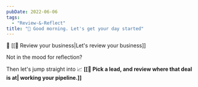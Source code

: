 ```yaml
---
pubDate: 2022-06-06
tags:
  - "Review-&-Reflect"
title: "🌅 Good morning. Let's get your day started"
---
```


🤔 [[🤔 Review your business|Let's review your business]]

Not in the mood for reflection?

Then let's jump straight into 📈 **[[🔎 Pick a lead, and review where that deal is at| working your pipeline.]]**
